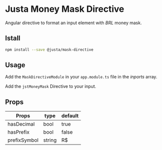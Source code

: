 # Justa Money Mask Directive

Angular directive to format an input element with _BRL_ money mask.

## Istall

```bash
npm install --save @justa/mask-directive
```

## Usage

Add the `MaskDirectiveModule` in your `app.module.ts` file in the _inports_ array.

Add the `jstMoneyMask` Directive to your input.

## Props

| Props | type | default |
|-------|------|---------|
| hasDecimal | bool | true |
| hasPrefix | bool | false |
| prefixSymbol | string | R$ |
